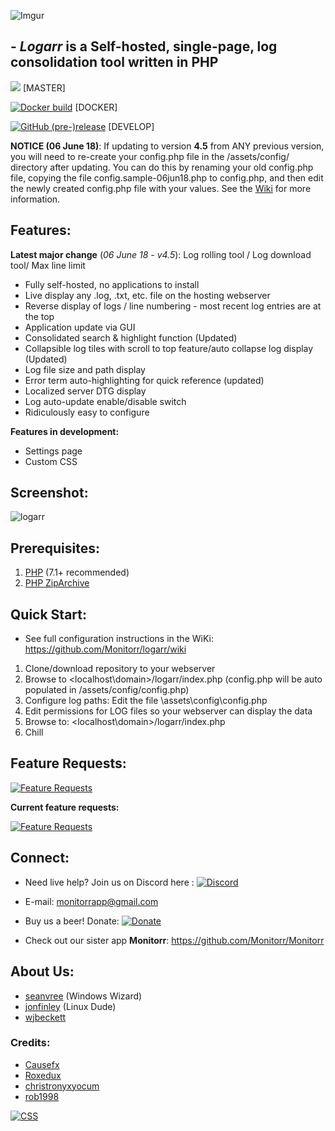 
<!-- ![logarr](https://i.imgur.com/BxmpBtA.png) -->

<!-- ![logarr](https://i.imgur.com/l2sM0Ag.png) -->

![Imgur](https://i.imgur.com/TUvwSKq.png)

## - *Logarr* is a Self-hosted, single-page, log consolidation tool written in PHP 

[![](https://img.shields.io/github/release/monitorr/logarr.svg?style=flat)](https://github.com/monitorr/logarr/releases) [MASTER]


[![Docker build](https://img.shields.io/docker/build/monitorr/logarr.svg?maxAge=2592000)](https://hub.docker.com/r/monitorr/logarr/) [DOCKER]

[![GitHub (pre-)release](https://img.shields.io/github/release/monitorr/logarr/all.svg)](https://github.com/monitorr/logarr/releases) [DEVELOP]



**NOTICE (06 June 18)**: If updating to version **4.5** from ANY previous version, you will need to re-create your config.php file in the /assets/config/ directory after updating. You can do this by renaming your old config.php file, copying the file config.sample-06jun18.php to config.php, and then edit the newly created config.php file with your values. See the [Wiki](https://github.com/Monitorr/logarr/wiki/NOTICE:-Updating-Logarr) for more information.



## Features:

**Latest major change** (_06 June 18 - v4.5_): Log rolling tool / Log download tool/ Max line limit

 - Fully self-hosted, no applications to install
 - Live display any .log, .txt, etc. file on the hosting webserver
 - Reverse display of logs / line numbering - most recent log entries are at the top
 - Application update via GUI
 - Consolidated search & highlight function (Updated)
 - Collapsible log tiles with scroll to top feature/auto collapse log display (Updated)
 - Log file size and path display
 - Error term auto-highlighting for quick reference (updated)
 - Localized server DTG display
 - Log auto-update enable/disable switch
 - Ridiculously easy to configure

 **Features in development:**
- Settings page
- Custom CSS
 
 
## Screenshot:

![logarr](https://i.imgur.com/GjrSWfk.png)


## Prerequisites:
1) [PHP](https://secure.php.net/downloads.php) (7.1+ recommended)
2) [PHP ZipArchive](http://www.php.net/manual/en/zip.installation.php)


## Quick Start:
- See full configuration instructions in the WiKi: https://github.com/Monitorr/logarr/wiki
1) Clone/download repository to your webserver
2) Browse to <localhost\domain>/logarr/index.php (config.php will be auto populated in /assets/config/config.php)
3) Configure log paths: Edit the file \assets\config\config.php 
4) Edit permissions for LOG files so your webserver can display the data
5) Browse to: <localhost\domain>/logarr/index.php 
6) Chill

## Feature Requests:
 [![Feature Requests](https://cloud.githubusercontent.com/assets/390379/10127973/045b3a96-6560-11e5-9b20-31a2032956b2.png)](https://feathub.com/Monitorr/logarr)

**Current feature requests:**

[![Feature Requests](http://feathub.com/Monitorr/logarr?format=svg)](http://feathub.com/Monitorr/logarr)




## Connect:
- Need live help?  Join us on Discord here :   [![Discord](https://img.shields.io/discord/102860784329052160.svg)](https://discord.gg/YKbRXtt)

- E-mail: monitorrapp@gmail.com

- Buy us a beer! Donate:        [![Donate](https://img.shields.io/badge/Donate-PayPal-green.svg)](https://paypal.me/monitorrapp)

- Check out our sister app **Monitorr**:  https://github.com/Monitorr/Monitorr

## About Us:
- [seanvree](https://github.com/seanvree) (Windows Wizard)
- [jonfinley](https://github.com/jonfinley) (Linux Dude)
- [wjbeckett](https://github.com/wjbeckett)

### Credits:
- [Causefx](https://github.com/Causefx)
- [Roxedux](https://github.com/si0972)
- [christronyxyocum](https://github.com/christronyxyocum)
- [rob1998](https://github.com/rob1998)


[![CSS](https://jigsaw.w3.org/css-validator/images/vcss)](https://jigsaw.w3.org/css-validator/check/refererr/)
